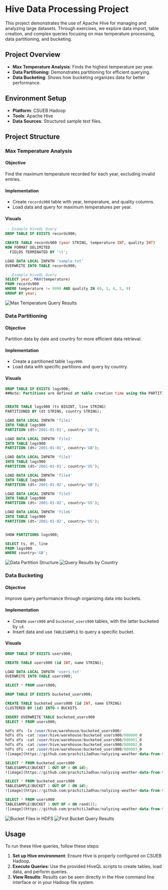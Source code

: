 # Hive Data Processing Project

This project demonstrates the use of Apache Hive for managing and analyzing large datasets. Through exercises, we explore data import, table creation, and complex queries focusing on max temperature processing, data partitioning, and bucketing.

## Project Overview

- **Max Temperature Analysis**: Finds the highest temperature per year.
- **Data Partitioning**: Demonstrates partitioning for efficient querying.
- **Data Bucketing**: Shows how bucketing organizes data for better performance.

## Environment Setup

- **Platform**: CSUEB Hadoop
- **Tools**: Apache Hive
- **Data Sources**: Structured sample text files.

## Project Structure

### Max Temperature Analysis

#### Objective
Find the maximum temperature recorded for each year, excluding invalid entries.

#### Implementation
- Create `records900` table with year, temperature, and quality columns.
- Load data and query for maximum temperatures per year.

#### Visuals
```sql
-- Example HiveQL Query
DROP TABLE IF EXISTS records900;

CREATE TABLE records900 (year STRING, temperature INT, quality INT)
ROW FORMAT DELIMITED
  FIELDS TERMINATED BY '\t';

LOAD DATA LOCAL INPATH 'sample.txt'
OVERWRITE INTO TABLE records900;
```
```sql
-- Example HiveQL Query
SELECT year, MAX(temperature)
FROM records900
WHERE temperature != 9999 AND quality IN (0, 1, 4, 5, 9)
GROUP BY year;
```
![Max Temperature Query Results](path/to/screenshot.png)

### Data Partitioning

#### Objective
Partition data by date and country for more efficient data retrieval.

#### Implementation
- Create a partitioned table `logs900`.
- Load data with specific partitions and query by country.

#### Visuals
```sql
DROP TABLE IF EXISTS logs900;
##Note: Partitions are defined at table creation time using the PARTITIONED ##BYclause,[112]which takes a list of column definitions. 


CREATE TABLE logs900 (ts BIGINT, line STRING)
PARTITIONED BY (dt STRING, country STRING);

LOAD DATA LOCAL INPATH 'file1'
INTO TABLE logs900
PARTITION (dt='2001-01-01', country='GB');

LOAD DATA LOCAL INPATH 'file2'
INTO TABLE logs900
PARTITION (dt='2001-01-01', country='GB');

LOAD DATA LOCAL INPATH 'file3'
INTO TABLE logs900
PARTITION (dt='2001-01-01', country='US');

LOAD DATA LOCAL INPATH 'file4'
INTO TABLE logs900
PARTITION (dt='2001-01-02', country='GB');

LOAD DATA LOCAL INPATH 'file5'
INTO TABLE logs900
PARTITION (dt='2001-01-02', country='US');

LOAD DATA LOCAL INPATH 'file6'
INTO TABLE logs900
PARTITION (dt='2001-01-02', country='US');


SHOW PARTITIONS logs900;
```
```sql
SELECT ts, dt, line
FROM logs900
WHERE country='GB';
```


![Data Partition Structure](path/to/partition_structure.png)
![Query Results by Country](path/to/query_results.png)

### Data Bucketing

#### Objective
Improve query performance through organizing data into buckets.

#### Implementation
- Create `users900` and `bucketed_users900` tables, with the latter bucketed by `id`.
- Insert data and use `TABLESAMPLE` to query a specific bucket.

#### Visuals
```sql
DROP TABLE IF EXISTS users900;

CREATE TABLE users900 (id INT, name STRING);

LOAD DATA LOCAL INPATH 'users.txt'
OVERWRITE INTO TABLE users900;

SELECT * FROM users900;
```
```sql
DROP TABLE IF EXISTS bucketed_users900;

CREATE TABLE bucketed_users900 (id INT, name STRING)
CLUSTERED BY (id) INTO 4 BUCKETS

INSERT OVERWRITE TABLE bucketed_users900
SELECT * FROM users900;
```
```sql
hdfs dfs -ls /user/hive/warehouse/bucketed_users900/
hdfs dfs -cat /user/hive/warehouse/bucketed_users900/000000_0
hdfs dfs -cat /user/hive/warehouse/bucketed_users900/000001_0
hdfs dfs -cat /user/hive/warehouse/bucketed_users900/000002_0
hdfs dfs -cat /user/hive/warehouse/bucketed_users900/000003_0
![image](https://github.com/prachitiJadhav/nalyzing-weather-data-from-the-National-Climatic-Data-Center-NCDC-records-using-Hadoop/assets/56185226/e772ee70-baaa-453d-b474-70b8f7373848)
```
```sql
SELECT * FROM bucketed_users900
TABLESAMPLE(BUCKET 1 OUT OF 4 ON id);
![image](https://github.com/prachitiJadhav/nalyzing-weather-data-from-the-National-Climatic-Data-Center-NCDC-records-using-Hadoop/assets/56185226/2b4f7ce3-e808-4e20-90c5-d829e0cfcbec)
```
```sql
SELECT * FROM bucketed_users900
TABLESAMPLE(BUCKET 1 OUT OF 2 ON id);
![image](https://github.com/prachitiJadhav/nalyzing-weather-data-from-the-National-Climatic-Data-Center-NCDC-records-using-Hadoop/assets/56185226/42dc7529-7228-4fa5-aae3-dd455c356007)
```
```sql
SELECT * FROM users900
TABLESAMPLE(BUCKET 1 OUT OF 4 ON rand());
![image](https://github.com/prachitiJadhav/nalyzing-weather-data-from-the-National-Climatic-Data-Center-NCDC-records-using-Hadoop/assets/56185226/20b96af4-f21b-4543-8fbe-5849ed5a0b47)
```
![Bucket Files in HDFS](path/to/bucket_files.png)
![First Bucket Query Results](path/to/first_bucket_query.png)

## Usage

To run these Hive queries, follow these steps:

1. **Set up Hive environment**: Ensure Hive is properly configured on CSUEB Hadoop.
2. **Execute Queries**: Use the provided HiveQL scripts to create tables, load data, and perform queries.
3. **View Results**: Results can be seen directly in the Hive command line interface or in your Hadoop file system.


